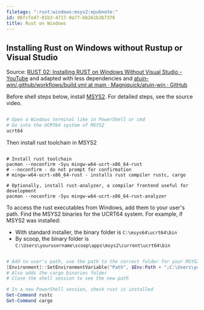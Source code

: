 ```yaml
---
filetags: ":rust:windows:msys2:epubnote:"
id: 06fcfe47-81b3-4717-9a77-bb261b3b7376
title: Rust on Windows
---
```


## Installing Rust on Windows without Rustup or Visual Studio

Source: [RUST 02: Installing RUST on Windows Without Visual Studio -
YouTube](https://www.youtube.com/watch?v=pdqPNTL6uDk) and adapted with
less dependencies and [atuin-win/.github/workflows/build.yml at main ·
Magniquick/atuin-win ·
GitHub](https://github.com/Magniquick/atuin-win/blob/main/.github/workflows/build.yml)

Before shell steps below, install [MSYS2](https://www.msys2.md/). For
detailed steps, see the source video.

``` powershell

# Open a Windows terminal like in PowerShell or cmd
# Go into the UCRT64 system of MSYS2
ucrt64

```

Then install rust toolchain in MSYS2

``` shell

# Install rust toolchain
pacman --noconfirm -Syu mingw-w64-ucrt-x86_64-rust
# --noconfirm - do not prompt for confirmation
# mingw-w64-ucrt-x86_64-rust - installs rust compiler rustc, cargo

# Optionally, install rust-analyzer, a compilar frontend useful for development
pacman --noconfirm -Syu mingw-w64-ucrt-x86_64-rust-analyzer

```

To access the rust executables from Windows, add them to your user's
path. Find the MSYS2 binaries for the UCRT64 system. For example, if
MSYS2 was installed:

- With standard installer, the binary folder is `C:\msys64\ucrt64\bin`
- By scoop, the binary folder is
  `C:\Users\yourusername\scoop\apps\msys2\current\ucrt64\bin`

``` powershell

# Add to user's path, use the path to the correct folder for your MSYS2 install
[Environment]::SetEnvironmentVariable("Path", $Env:Path + ";C:\Users\yourusername\scoop\apps\msys2\current\ucrt64\bin;C:\Users\yourusername\.cargo\bin", "User")
# Also adds the cargo binaries folder
# Close the shell session to see the new path

# In a new PowerShell session, check rust is installed
Get-Command rustc
Get-Command cargo

```
